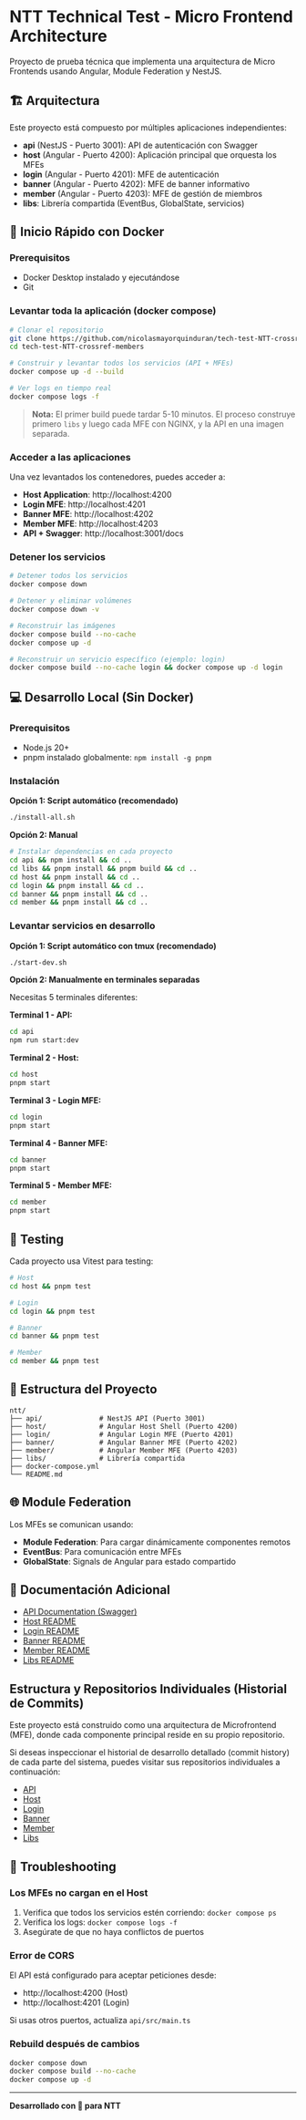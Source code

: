 # NTT Technical Test - Micro Frontend Architecture

Proyecto de prueba técnica que implementa una arquitectura de Micro Frontends usando Angular, Module Federation y NestJS.

## 🏗️ Arquitectura

Este proyecto está compuesto por múltiples aplicaciones independientes:

- **api** (NestJS - Puerto 3001): API de autenticación con Swagger
- **host** (Angular - Puerto 4200): Aplicación principal que orquesta los MFEs
- **login** (Angular - Puerto 4201): MFE de autenticación
- **banner** (Angular - Puerto 4202): MFE de banner informativo
- **member** (Angular - Puerto 4203): MFE de gestión de miembros
- **libs**: Librería compartida (EventBus, GlobalState, servicios)

## 🚀 Inicio Rápido con Docker

### Prerequisitos

- Docker Desktop instalado y ejecutándose
- Git

### Levantar toda la aplicación (docker compose)

```bash
# Clonar el repositorio
git clone https://github.com/nicolasmayorquinduran/tech-test-NTT-crossref-members.git
cd tech-test-NTT-crossref-members

# Construir y levantar todos los servicios (API + MFEs)
docker compose up -d --build

# Ver logs en tiempo real
docker compose logs -f
```

> **Nota:** El primer build puede tardar 5-10 minutos. El proceso construye primero `libs` y luego cada MFE con NGINX, y la API en una imagen separada.

### Acceder a las aplicaciones

Una vez levantados los contenedores, puedes acceder a:

- **Host Application**: http://localhost:4200
- **Login MFE**: http://localhost:4201
- **Banner MFE**: http://localhost:4202
- **Member MFE**: http://localhost:4203
- **API + Swagger**: http://localhost:3001/docs

### Detener los servicios

```bash
# Detener todos los servicios
docker compose down

# Detener y eliminar volúmenes
docker compose down -v

# Reconstruir las imágenes
docker compose build --no-cache
docker compose up -d

# Reconstruir un servicio específico (ejemplo: login)
docker compose build --no-cache login && docker compose up -d login
```

## 💻 Desarrollo Local (Sin Docker)

### Prerequisitos

- Node.js 20+
- pnpm instalado globalmente: `npm install -g pnpm`

### Instalación

**Opción 1: Script automático (recomendado)**
```bash
./install-all.sh
```

**Opción 2: Manual**
```bash
# Instalar dependencias en cada proyecto
cd api && npm install && cd ..
cd libs && pnpm install && pnpm build && cd ..
cd host && pnpm install && cd ..
cd login && pnpm install && cd ..
cd banner && pnpm install && cd ..
cd member && pnpm install && cd ..
```

### Levantar servicios en desarrollo

**Opción 1: Script automático con tmux (recomendado)**
```bash
./start-dev.sh
```

**Opción 2: Manualmente en terminales separadas**

Necesitas 5 terminales diferentes:

**Terminal 1 - API:**
```bash
cd api
npm run start:dev
```

**Terminal 2 - Host:**
```bash
cd host
pnpm start
```

**Terminal 3 - Login MFE:**
```bash
cd login
pnpm start
```

**Terminal 4 - Banner MFE:**
```bash
cd banner
pnpm start
```

**Terminal 5 - Member MFE:**
```bash
cd member
pnpm start
```

## 🧪 Testing

Cada proyecto usa Vitest para testing:

```bash
# Host
cd host && pnpm test

# Login
cd login && pnpm test

# Banner
cd banner && pnpm test

# Member
cd member && pnpm test
```

## 📁 Estructura del Proyecto

```
ntt/
├── api/              # NestJS API (Puerto 3001)
├── host/             # Angular Host Shell (Puerto 4200)
├── login/            # Angular Login MFE (Puerto 4201)
├── banner/           # Angular Banner MFE (Puerto 4202)
├── member/           # Angular Member MFE (Puerto 4203)
├── libs/             # Librería compartida
├── docker-compose.yml
└── README.md
```

## 🌐 Module Federation

Los MFEs se comunican usando:
- **Module Federation**: Para cargar dinámicamente componentes remotos
- **EventBus**: Para comunicación entre MFEs
- **GlobalState**: Signals de Angular para estado compartido

## 📝 Documentación Adicional

- [API Documentation (Swagger)](http://localhost:3001/docs)
- [Host README](./host/README.md)
- [Login README](./login/README.md)
- [Banner README](./banner/README.md)
- [Member README](./member/README.md)
- [Libs README](./libs/README.md)

## Estructura y Repositorios Individuales (Historial de Commits)

Este proyecto está construido como una arquitectura de Microfrontend (MFE), donde cada componente principal reside en su propio repositorio.

Si deseas inspeccionar el historial de desarrollo detallado (commit history) de cada parte del sistema, puedes visitar sus repositorios individuales a continuación:

- [API](https://github.com/nicolasmayorquinduran/tech-test-NTT-api)
- [Host](https://github.com/nicolasmayorquinduran/tech-test-NTT-mfe-host)
- [Login](https://github.com/nicolasmayorquinduran/tech-test-NTT-mfe-remote-login)
- [Banner](https://github.com/nicolasmayorquinduran/tech-test-NTT-mfe-remote-banner)
- [Member](https://github.com/nicolasmayorquinduran/tech-test-NTT-mfe-remote-member)
- [Libs](https://github.com/nicolasmayorquinduran/tech-test-NTT-mfe-libs)

## 🐛 Troubleshooting

### Los MFEs no cargan en el Host

1. Verifica que todos los servicios estén corriendo: `docker compose ps`
2. Verifica los logs: `docker compose logs -f`
3. Asegúrate de que no haya conflictos de puertos

### Error de CORS

El API está configurado para aceptar peticiones desde:
- http://localhost:4200 (Host)
- http://localhost:4201 (Login)

Si usas otros puertos, actualiza `api/src/main.ts`

### Rebuild después de cambios

```bash
docker compose down
docker compose build --no-cache
docker compose up -d
```
---

**Desarrollado con 💙 para NTT**
